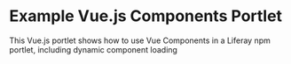 # Example Vue.js Components Portlet

This Vue.js portlet shows how to use Vue Components in a Liferay npm portlet, including dynamic component loading
